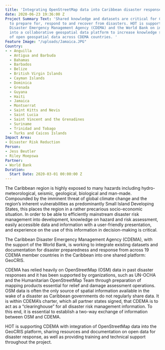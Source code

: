 ```yaml
---
title: 'Integrating OpenStreetMap data into Caribbean disaster response efforts: GeoCRIS'
date: 2020-06-23 19:36:00 Z
Project Summary Text: 'Shared knowledge and datasets are critical for Caribbean nations
  to prepare for, respond to and recover from disasters. HOT is supporting the Caribbean
  Disaster Emergency Management Agency (CDEMA) and the World Bank on integrating OpenStreetMap
  into a collaborative geospatial data platform to increase knowledge share and use
  of open geospatial data across CDEMA countries. '
Feature Image: "/uploads/Jamaica.JPG"
Country:
- - Anguilla
  - Antigua and Barbuda
  - Bahamas
  - Barbados
  - Belize
  - British Virgin Islands
  - Cayman Islands
  - Dominica
  - Grenada
  - Guyana
  - Haiti
  - Jamaica
  - Montserrat
  - Saint Kitts and Nevis
  - Saint Lucia
  - Saint Vincent and the Grenadines
  - Suriname
  - Trinidad and Tobago
  - Turks and Caicos Islands
Impact Area:
- Disaster Risk Reduction
Person:
- Jess Beutler
- Riley Moepswa
Partner:
- World Bank
Duration:
  Start Date: 2020-03-01 00:00:00 Z
---
```


The Caribbean region is highly exposed to many hazards including hydro-meteorological, seismic, geological, biological and man-made. Compounded by the imminent threat of global climate change and the region’s inherent vulnerabilities as predominantly Small Island Developing States, this places the region in a rather precarious socio-economic situation. In order to be able to efficiently mainstream disaster risk management into development, knowledge on hazard and risk assessment, easily accessible data and information with a user-friendly presentation, and experience on the use of this information in decision-making is critical. 

The Caribbean Disaster Emergency Management Agency (CDEMA), with the support of the World Bank, is working to integrate existing datasets and documentation for disaster preparedness and response from across 19 CDEMA member countries in the Caribbean into one shared platform: GeoCRIS. 

CDEMA has relied heavily on OpenStreetMap (OSM) data in past disaster responses and it has been supported by organizations, such as UN-OCHA and the Humanitarian OpenStreetMap Team through preparation of mapping products essential for relief and damage assessment operations. OSM data is often the only source of spatial information available in the wake of a disaster as Caribbean governments do not regularly share data. It is within CDEMA’s charter, which all partner states signed, that CDEMA is to act as a “clearinghouse” for all disaster risk management information. To this end, it is essential to establish a two-way exchange of information between OSM and CDEMA.

HOT is supporting CDEMA with integration of OpenStreetMap data into the GeoCRIS platform, sharing resources and documentation on open data for disaster response, as well as providing training and technical support throughout the project. 